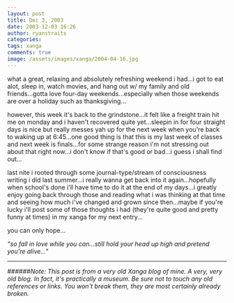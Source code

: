 ```yaml
---
layout: post
title: Dec 3, 2003
date: 2003-12-03 16:26
author: ryanstraits
categories:
tags: xanga
comments: true
image: /assets/images/xanga/2004-04-16.jpg
---
```

what a great, relaxing and absolutely refreshing weekend i had...i got to eat alot, sleep in, watch movies, and hang out w/ my family and old friends...gotta love four-day weekends...especially when those weekends are over a holiday such as thanksgiving...

<!-- break -->

however, this week it's back to the grindstone...it felt like a freight train hit me on monday and i haven't recovered quite yet...sleepin in for four straight days is nice but really messes yah up for the next week when you're back to waking up at 6:45...one good thing is that this is my last week of classes and next week is finals...for some strange reason i'm not stressing out about that right now...i don't know if that's good or bad...i guess i shall find out...

last nite i rooted through some journal-type/stream of consciousness writing i did last summer...i really wanna get back into it again...hopefully when school's done i'll have time to do it at the end of my days...i greatly enjoy going back through those and reading what i was thinking at that time and seeing how much i've changed and grown since then...maybe if you're lucky i'll post some of those thoughts i had (they're quite good and pretty funny at times) in my xanga for my next entry...

you can only hope...

<em>"so fall in love while you can...still hold your head up high and pretend you're alive..."</em>

---

######*Note: This post is from a very old Xanga blog of mine. A very, very old blog. In fact, it's practically a museum. Be sure not to touch any old references or links. You won't break them, they are most certainly already broken.*